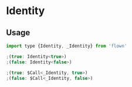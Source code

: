 # Identity

## Usage

```js
import type {Identity, _Identity} from 'flown'

;(true: Identity<true>)
;(false: Identity<false>)

;(true: $Call<_Identity, true>)
;(false: $Call<_Identity, false>)
```
